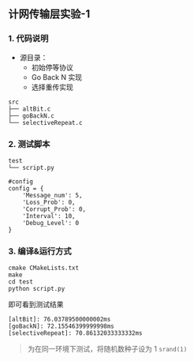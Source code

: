 ## 计网传输层实验-1

### 1. 代码说明
- 源目录：
  - 初始停等协议
  - Go Back N 实现
  - 选择重传实现
```
src
├── altBit.c
├── goBackN.c
└── selectiveRepeat.c
```

### 2. 测试脚本
```
test
└── script.py
```

```
#config
config = {
    'Message_num': 5,
    'Loss_Prob': 0,
    'Corrupt_Prob': 0,
    'Interval': 10,
    'Debug_Level': 0
}
```

### 3. 编译&运行方式
```
cmake CMakeLists.txt
make
cd test
python script.py
```

即可看到测试结果
```
[altBit]: 76.03789500000002ms
[goBackN]: 72.15546399999998ms
[selectiveRepeat]: 70.86132033333332ms
```
> 为在同一环境下测试，将随机数种子设为 1 `srand(1)`
